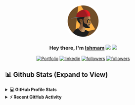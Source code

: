 <p align="center">
<a href="#"><img width="20%" height="auto" style="border-radius: 30%" src="static/avatar.png" height="175px"/></a>
</p>


<h3 align="center">Hey there, I'm <a href="https://ishmam.one">Ishmam</a> <img src="https://media.giphy.com/media/hvRJCLFzcasrR4ia7z/giphy.gif" width="28"> <img src="https://emojis.slackmojis.com/emojis/images/1531849430/4246/blob-sunglasses.gif?1531849430" width="28"/></h3>

<p align="center">
  <a href="https://ishmam.one"><img alt="Portfolio" title="Portfolio" src="https://img.shields.io/badge/-Portfolio-000000?style=for-the-badge&logo=koding&logoColor=Green"/></a>
  <a href="https://www.linkedin.com/in/ishmam-hossain"><img alt="linkedin" title="Find me on Linkedin" src="https://img.shields.io/badge/LinkedIn-0077B5?style=for-the-badge&logo=linkedin&logoColor=white"/></a> 
  <a href="https://github.com/ishmam-hossain"><img alt="followers" title="Find me on Github" src="https://img.shields.io/badge/GitHub-100000?style=for-the-badge&logo=github&logoColor=white"/></a>
  <a href="mailto:ishmam.dev@gmail.com"><img alt="followers" title="Find me on Gmail" src="https://img.shields.io/badge/Gmail-D14836?style=for-the-badge&logo=gmail&logoColor=white"/></a>
</p>


## 📊 Github Stats (Expand to View) 


<details> 
  <summary><b>💻 GitHub Profile Stats</b></summary>
  <br/>
  <p align="center"><img src="https://github-readme-streak-stats.herokuapp.com/?user=ishmam-hossain&theme=algolia" alt="ishmam github stat"  /></p>
	
  <p align="center">
    <a href="https://github.com/ishmam-hossain"><img alt="Ishmamm's Github Stats" src="https://github-readme-stats.vercel.app/api?username=ishmam-hossain&show_icons=true&count_private=true&theme=algolia" height="192px"/></a>
<br/>
  &nbsp;
	  <img src="https://github-readme-stats.vercel.app/api/top-langs?username=ishmam-hossain&show_icons=true&locale=en&layout=compact&theme=algolia" alt="candida18" height="192px"/>
  <br/>
  <b>Note:</b> Top languages is only a metric of the languages my public code consists of and doesn't reflect experience or skill level.
  </p>
</details>


<details>
  <summary><b>⚡ Recent GitHub Activity</b></summary>
  <br/>
   <a href="https://github.com/ishmam-hossain"><img alt="Ishmam's Activity Graph" src="https://activity-graph.herokuapp.com/graph?username=ishmam-hossain&custom_title=Ishmam's%20%20Contribution%20Graph&theme=react-dark" /></a>
  <br/>
![](https://komarev.com/ghpvc/?username=ishmam-hossain)

</details>

<br/>

